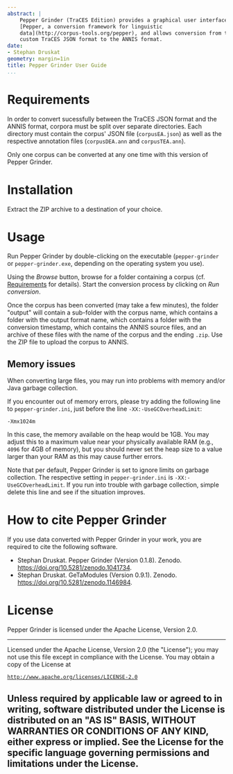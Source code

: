 ```yaml
---
abstract: |
    Pepper Grinder (TraCES Edition) provides a graphical user interface for
    [Pepper, a conversion framework for linguistic
    data](http://corpus-tools.org/pepper), and allows conversion from the
    custom TraCES JSON format to the ANNIS format.
date:
- Stephan Druskat
geometry: margin=1in
title: Pepper Grinder User Guide
...
```


# Requirements

In order to convert sucessfully between the TraCES JSON format and the
ANNIS format, corpora must be split over separate directories. Each
directory must contain the corpus' JSON file (`corpusEA.json`) as well
as the respective annotation files (`corpusDEA.ann` and
`corpusTEA.ann`).

Only one corpus can be converted at any one time with this version of
Pepper Grinder.

# Installation

Extract the ZIP archive to a destination of your choice.

# Usage

Run Pepper Grinder by double-clicking on the executable
(`pepper-grinder` or `pepper-grinder.exe`, depending on the operating
system you use).

Using the *Browse* button, browse for a folder containing a corpus (cf.
[Requirements](#requirements) for details). Start the conversion process
by clicking on *Run conversion*.

Once the corpus has been converted (may take a few minutes), the folder
"output" will contain a sub-folder with the corpus name, which contains
a folder with the output format name, which contains a folder with the
conversion timestamp, which contains the ANNIS source files, and an
archive of these files with the name of the corpus and the ending
`.zip`. Use the ZIP file to upload the corpus to ANNIS.

## Memory issues

When converting large files, you may run into problems with memory and/or
Java garbage collection. 

If you encounter out of memory errors, please try adding the following
line to `pepper-grinder.ini`, just before the line `-XX:-UseGCOverheadLimit`:

    -Xmx1024m

In this case, the memory available on the heap would be 1GB. You may adjust
this to a maximum value near your physically available RAM (e.g., `4096` for
4GB of memory), but you should never set the heap size to a
value larger than your RAM as this may cause further errors.

Note that per default, Pepper Grinder is set to
ignore limits on garbage collection. The respective setting in `pepper-grinder.ini`
is `-XX:-UseGCOverheadLimit`. If you run into trouble with garbage
collection, simple delete this line and see if the situation improves. 

# How to cite Pepper Grinder

If you use data converted with Pepper Grinder in your work, you are required to
cite the following software.

- Stephan Druskat. Pepper Grinder (Version 0.1.8). Zenodo. https://doi.org/10.5281/zenodo.1041734.
- Stephan Druskat. GeTaModules (Version 0.9.1). Zenodo. https://doi.org/10.5281/zenodo.1146984.

# License

Pepper Grinder is licensed under the Apache License, Version 2.0.

  --------------------------------------------------------------------------------------------
  Licensed under the Apache License, Version 2.0 (the "License"); you may not use this file
  except in compliance with the License. You may obtain a copy of the License at

  [`http://www.apache.org/licenses/LICENSE-2.0`](http://www.apache.org/licenses/LICENSE-2.0)

  Unless required by applicable law or agreed to in writing, software distributed under the
  License is distributed on an "AS IS" BASIS, WITHOUT WARRANTIES OR CONDITIONS OF ANY KIND,
  either express or implied. See the License for the specific language governing permissions
  and limitations under the License.
  --------------------------------------------------------------------------------------------
